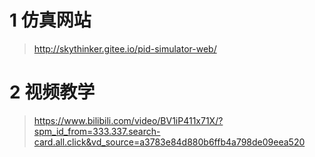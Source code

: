 # 1 仿真网站 
<!-- 该网站能进行很好的仿真教学，建议结合网站仿真测试 -->

>http://skythinker.gitee.io/pid-simulator-web/

# 2 视频教学  

>https://www.bilibili.com/video/BV1iP411x71X/?spm_id_from=333.337.search-card.all.click&vd_source=a3783e84d880b6ffb4a798de09eea520